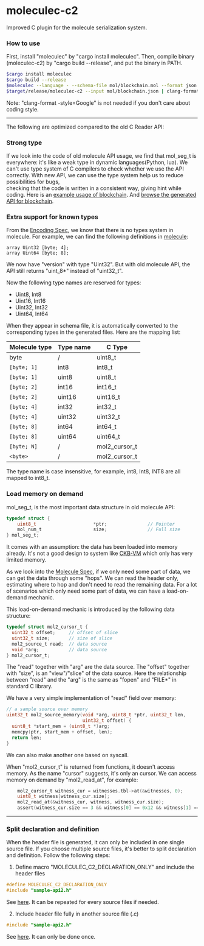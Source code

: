 # moleculec-c2
Improved C plugin for the molecule serialization system.

### How to use
First, install "moleculec" by "cargo install moleculec".
Then, compile binary (moleculec-c2) by "cargo build --release", and put the binary in PATH.
```bash
$cargo install moleculec
$cargo build --release
$moleculec --language - --schema-file mol/blockchain.mol --format json > mol/blockchain.json
$target/release/moleculec-c2 --input mol/blockchain.json | clang-format -style=Google > tests/blockchain/blockchain-api2.h
```
Note: "clang-format -style=Google" is not needed if you don't care about coding style.

_________________


The following are optimized compared to the old C Reader API:
### Strong type
If we look into the code of old molecule API usage, 
we find that mol_seg_t is everywhere: it's like a weak type in dynamic languages(Python, lua). 
We can't use type system of C compilers to check whether we use the API correctly. 
With new API, we can use the type system help us to reduce possibilities for bugs,  
checking that the code is written in a consistent way, giving hint while coding.
Here is an [example usage of blockchain](https://github.com/XuJiandong/moleculec-c2/blob/bf3e045c94a43d03ab5eae16040d10600227f3b2/tests/blockchain/blockchain.c#L13-L44).
And [browse the generated API for blockchain](https://github.com/XuJiandong/moleculec-c2/blob/master/tests/blockchain/blockchain-api2.h).

### Extra support for known types
From the [Encoding Spec](https://github.com/nervosnetwork/molecule/blob/master/docs/encoding_spec.md), we know that there is no types system in molecule.
For example, we can find the following definitions in [molecule](https://github.com/XuJiandong/molecule-toolkit/blob/master/mol/blockchain.mol):
```text
array Uint32 [byte; 4];
array Uint64 [byte; 8];
```
We now have "version" with type "Uint32". But with old molecule API, the API still returns "uint_8*" instead of "uint32_t".

Now the following type names are reserved for types:
- Uint8, Int8
- Uint16, Int16
- Uint32, Int32
- Uint64, Int64


When they appear in schema file, it is automatically converted to the corresponding types in the generated files.
Here are the mapping list:

| Molecule type  | Type name   | C Type     |
|----------------|-------------|------------|
| byte           |  /          |  uint8_t   |   
| `[byte; 1]`     | int8       |  int8_t    |   
| `[byte; 1]`     | uint8      |  uint8_t   |   
| `[byte; 2]`     | int16      |  int16_t   |   
| `[byte; 2]`     | uint16     |  uint16_t  |   
| `[byte; 4]`     | int32      |  int32_t   |   
| `[byte; 4]`     | uint32     |  uint32_t  |   
| `[byte; 8]`     | int64      |  int64_t   |   
| `[byte; 8]`     | uint64     |  uint64_t  |   
| `[byte; N]`     | /          |  mol2_cursor_t  |   
| `<byte>`        | /          |  mol2_cursor_t  |  
 
The type name is case insensitive, for example, int8, Int8, INT8 are all mapped to int8_t.

### Load memory on demand

mol_seg_t, is the most important data structure in old molecule API:
```C
typedef struct {
    uint8_t                     *ptr;               // Pointer
    mol_num_t                   size;               // Full size
} mol_seg_t;
```
It comes with an assumption: the data has been loaded into memory already. It's not a good design to system like [CKB-VM](https://github.com/nervosnetwork/ckb-vm) which only has very limited memory. 

As we look into the [Molecule Spec](https://github.com/nervosnetwork/rfcs/blob/master/rfcs/0008-serialization/0008-serialization.md),
if we only need some part of data, we can get the data through some "hops". We can read the header only, estimating where to hop and don't need to read the remaining data. 
For a lot of scenarios which only need some part of data, we can have a load-on-demand mechanic.

This load-on-demand mechanic is introduced by the following data structure:
```C
typedef struct mol2_cursor_t {
  uint32_t offset;     // offset of slice
  uint32_t size;       // size of slice
  mol2_source_t read;  // data source
  void *arg;           // data source
} mol2_cursor_t;
```
The "read" together with "arg" are the data source. The "offset" together with "size", is an "view"/"slice" of the data source. Here the relationship between "read" and the "arg" is the same as "fopen" and "FILE*" in standard C library.

We have a very simple implementation of "read" field over memory: 
```C
// a sample source over memory
uint32_t mol2_source_memory(void *arg, uint8_t *ptr, uint32_t len,
                            uint32_t offset) {
  uint8_t *start_mem = (uint8_t *)arg;
  memcpy(ptr, start_mem + offset, len);
  return len;
}
```
We can also make another one based on syscall.

When "mol2_cursor_t" is returned from functions, it doesn't access memory.
As the name "cursor" suggests, it's only an cursor. We can access memory on demand by "mol2_read_at", for example:
```C
    mol2_cursor_t witness_cur = witnesses.tbl->at(&witnesses, 0);
    uint8_t witness[witness_cur.size];
    mol2_read_at(&witness_cur, witness, witness_cur.size);
    assert(witness_cur.size == 3 && witness[0] == 0x12 && witness[1] == 0x34);
```

_________________

### Split declaration and definition
When the header file is generated, it can only be included in one single source file.
If you choose multiple source files, it's better to split declaration and definition.
Follow the following steps:
1. Define macro "MOLECULEC_C2_DECLARATION_ONLY" and include the header files
```C
#define MOLECULEC_C2_DECLARATION_ONLY
#include "sample-api2.h"
```
See [here](https://github.com/XuJiandong/moleculec-c2/blob/d00b3cfc9ceb9108507f4aa90220cfc42f3bf20f/tests/sample/decl-only-sample.c#L12-L13).
It can be repeated for every source files if needed.

2. Include header file fully in another source file (.c)
```C
#include "sample-api2.h"
```
See [here](https://github.com/XuJiandong/moleculec-c2/blob/d00b3cfc9ceb9108507f4aa90220cfc42f3bf20f/tests/sample/decl-only-impl.c#L5).
It can only be done once. 
